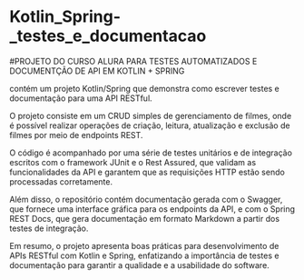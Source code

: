 # Kotlin_Spring-_testes_e_documentacao

#PROJETO DO CURSO ALURA PARA TESTES AUTOMATIZADOS E DOCUMENTÇÃO DE API EM KOTLIN + SPRING

contém um projeto Kotlin/Spring que demonstra como escrever testes e documentação para uma API RESTful.

O projeto consiste em um CRUD simples de gerenciamento de filmes, onde é possível realizar operações de criação, leitura, atualização e exclusão de filmes por meio de endpoints REST.

O código é acompanhado por uma série de testes unitários e de integração escritos com o framework JUnit e o Rest Assured, que validam as funcionalidades da API e garantem que as requisições HTTP estão sendo processadas corretamente.

Além disso, o repositório contém documentação gerada com o Swagger, que fornece uma interface gráfica para os endpoints da API, e com o Spring REST Docs, que gera documentação em formato Markdown a partir dos testes de integração.

Em resumo, o projeto apresenta boas práticas para desenvolvimento de APIs RESTful com Kotlin e Spring, enfatizando a importância de testes e documentação para garantir a qualidade e a usabilidade do software.
